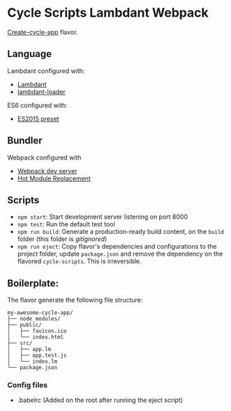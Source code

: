 
# Cycle Scripts Lambdant Webpack

[Create-cycle-app](https://github.com/cyclejs-community/create-cycle-app) flavor.

## Language

Lambdant configured with:
* [Lambdant](https://github.com/edge/lambdant)
* [lambdant-loader](https://github.com/edge/lambdant-loader)

ES6 configured with:
* [ES2015 preset](https://babeljs.io/docs/plugins/preset-es2015/)

## Bundler

Webpack configured with
* [Webpack dev server](https://webpack.github.io/docs/webpack-dev-server.html)
* [Hot Module Replacement](https://webpack.github.io/docs/hot-module-replacement-with-webpack.html)

## Scripts

- `npm start`: Start development server listening on port 8000
- `npm test`: Run the default test tool
- `npm run build`: Generate a production-ready build content, on the `build` folder (this folder is *gitignored*)
- `npm run eject`: Copy flavor's dependencies and configurations to the project folder, update `package.json` and remove the dependency on the flavored `cycle-scripts`. This is irreversible.

## Boilerplate:

The flavor generate the following file structure:

```
my-awesome-cycle-app/
├── node_modules/
├── public/
│   ├── favicon.ico
│   └── index.html
├── src/
│   ├── app.lm
│   ├── app.test.js
│   └── index.lm
└── package.json
```

### Config files
* .babelrc (Added on the root after running the eject script)
